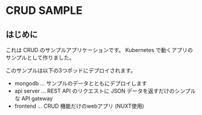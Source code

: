 # CRUD SAMPLE
## はじめに

これは CRUD のサンプルアプリケーションです。
Kubernetes で動くアプリのサンプルとして作りました。

このサンプルは以下の3つポッドにデプロイされます。
- mongodb ... サンプルのデータとともにデプロイします
- api server ... REST API のリクエストに JSON データを返すだけのシンプルな API gateway
- frontend ... CRUD 機能だけのwebアプリ (NUXT使用)